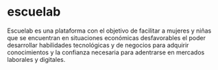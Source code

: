 # escuelab
Escuelab es una plataforma con el objetivo de facilitar a mujeres y niñas que se encuentran en situaciones económicas desfavorables el poder desarrollar habilidades tecnológicas y de negocios para adquirir conocimientos y la confianza necesaria para adentrarse en mercados laborales y digitales.
